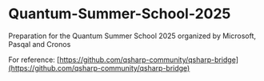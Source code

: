 # Quantum-Summer-School-2025
Preparation for the Quantum Summer School 2025 organized by Microsoft, Pasqal and Cronos

For reference: [https://github.com/qsharp-community/qsharp-bridge](https://github.com/qsharp-community/qsharp-bridge)
